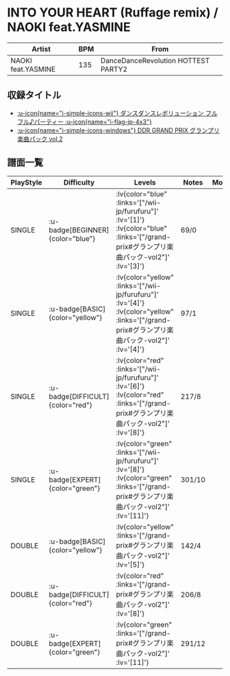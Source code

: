 # INTO YOUR HEART (Ruffage remix) / NAOKI feat.YASMINE

|Artist|BPM|From|
|------|---|----|
|NAOKI feat.YASMINE|135|DanceDanceRevolution HOTTEST PARTY2|

## 収録タイトル

- [ :u-icon{name="i-simple-icons-wii"} ダンスダンスレボリューション フルフル♪パーティー :u-icon{name="i-flag-jp-4x3"} ](/wii-jp/furufuru)
- [ :u-icon{name="i-simple-icons-windows"} DDR GRAND PRIX グランプリ楽曲パック vol.2](/grand-prix#グランプリ楽曲パック-vol2)

## 譜面一覧

|PlayStyle|Difficulty|Levels|Notes|Movie|
|---------|----------|------|-----|-----|
|SINGLE| :u-badge[BEGINNER]{color="blue"} | :lv{color="blue" :links='["/wii-jp/furufuru"]' :lv='[1]'}  :lv{color="blue" :links='["/grand-prix#グランプリ楽曲パック-vol2"]' :lv='[3]'} |69/0||
|SINGLE| :u-badge[BASIC]{color="yellow"} | :lv{color="yellow" :links='["/wii-jp/furufuru"]' :lv='[4]'}  :lv{color="yellow" :links='["/grand-prix#グランプリ楽曲パック-vol2"]' :lv='[4]'} |97/1||
|SINGLE| :u-badge[DIFFICULT]{color="red"} | :lv{color="red" :links='["/wii-jp/furufuru"]' :lv='[6]'}  :lv{color="red" :links='["/grand-prix#グランプリ楽曲パック-vol2"]' :lv='[8]'} |217/8||
|SINGLE| :u-badge[EXPERT]{color="green"} | :lv{color="green" :links='["/wii-jp/furufuru"]' :lv='[8]'}  :lv{color="green" :links='["/grand-prix#グランプリ楽曲パック-vol2"]' :lv='[11]'} |301/10||
|DOUBLE| :u-badge[BASIC]{color="yellow"} | :lv{color="yellow" :links='["/grand-prix#グランプリ楽曲パック-vol2"]' :lv='[5]'} |142/4||
|DOUBLE| :u-badge[DIFFICULT]{color="red"} | :lv{color="red" :links='["/grand-prix#グランプリ楽曲パック-vol2"]' :lv='[8]'} |206/8||
|DOUBLE| :u-badge[EXPERT]{color="green"} | :lv{color="green" :links='["/grand-prix#グランプリ楽曲パック-vol2"]' :lv='[11]'} |291/12||
